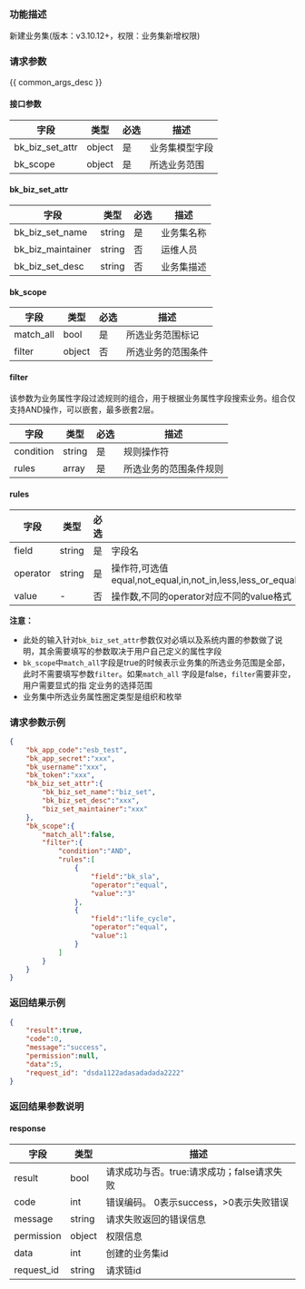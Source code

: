 ### 功能描述

新建业务集(版本：v3.10.12+，权限：业务集新增权限)

### 请求参数

{{ common_args_desc }}

#### 接口参数

| 字段              | 类型     | 必选 | 描述      |
|-----------------|--------|----|---------|
| bk_biz_set_attr | object | 是  | 业务集模型字段 |
| bk_scope        | object | 是  | 所选业务范围  |

#### bk_biz_set_attr

| 字段                | 类型     | 必选 | 描述    |
|-------------------|--------|----|-------|
| bk_biz_set_name   | string | 是  | 业务集名称 |
| bk_biz_maintainer | string | 否  | 运维人员  |
| bk_biz_set_desc   | string | 否  | 业务集描述 |

#### bk_scope

| 字段        | 类型     | 必选 | 描述        |
|-----------|--------|----|-----------|
| match_all | bool   | 是  | 所选业务范围标记  |
| filter    | object | 否  | 所选业务的范围条件 |

#### filter

该参数为业务属性字段过滤规则的组合，用于根据业务属性字段搜索业务。组合仅支持AND操作，可以嵌套，最多嵌套2层。

| 字段        | 类型     | 必选 | 描述          |
|-----------|--------|----|-------------|
| condition | string | 是  | 规则操作符       |
| rules     | array  | 是  | 所选业务的范围条件规则 |

#### rules

| 字段       | 类型     | 必选 | 描述                                                                                                |
|----------|--------|----|---------------------------------------------------------------------------------------------------|
| field    | string | 是  | 字段名                                                                                               |
| operator | string | 是  | 操作符,可选值 equal,not_equal,in,not_in,less,less_or_equal,greater,greater_or_equal,between,not_between |
| value    | -      | 否  | 操作数,不同的operator对应不同的value格式                                                                       |

**注意：**

- 此处的输入针对`bk_biz_set_attr`参数仅对必填以及系统内置的参数做了说明，其余需要填写的参数取决于用户自己定义的属性字段
- `bk_scope`中`match_all`字段是true的时候表示业务集的所选业务范围是全部，此时不需要填写参数`filter`。如果`match_all`
  字段是false，`filter`需要非空，用户需要显式的指
  定业务的选择范围
- 业务集中所选业务属性圈定类型是组织和枚举

### 请求参数示例

```json
{
    "bk_app_code":"esb_test",
    "bk_app_secret":"xxx",
    "bk_username":"xxx",
    "bk_token":"xxx",
    "bk_biz_set_attr":{
        "bk_biz_set_name":"biz_set",
        "bk_biz_set_desc":"xxx",
        "biz_set_maintainer":"xxx"
    },
    "bk_scope":{
        "match_all":false,
        "filter":{
            "condition":"AND",
            "rules":[
                {
                    "field":"bk_sla",
                    "operator":"equal",
                    "value":"3"
                },
                {
                    "field":"life_cycle",
                    "operator":"equal",
                    "value":1
                }
            ]
        }
    }
}
```

### 返回结果示例

```json
{
    "result":true,
    "code":0,
    "message":"success",
    "permission":null,
    "data":5,
    "request_id": "dsda1122adasadadada2222"
}
```

### 返回结果参数说明

#### response

| 字段         | 类型     | 描述                         |
|------------|--------|----------------------------|
| result     | bool   | 请求成功与否。true:请求成功；false请求失败 |
| code       | int    | 错误编码。 0表示success，>0表示失败错误  |
| message    | string | 请求失败返回的错误信息                |
| permission | object | 权限信息                       |
| data       | int    | 创建的业务集id                   |
| request_id | string | 请求链id                      |
